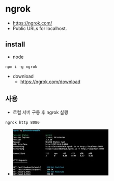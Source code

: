 # ngrok
* https://ngrok.com/
* Public URLs for localhost.

## install
* node

```
npm i -g ngrok
```

* download
  * https://ngrok.com/download

## 사용
* 로컬 서버 구동 후 ngrok 실행

```
ngrok http 8080
```
* <img src="images/ngrok.webp" alt="ngrok">
